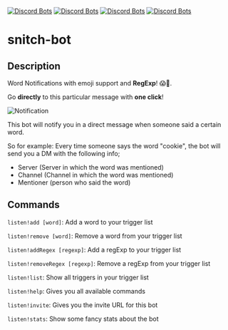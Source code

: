 [![Discord Bots](https://discordbots.org/api/widget/status/452042500828299264.svg)](https://discordbots.org/bot/452042500828299264) [![Discord Bots](https://discordbots.org/api/widget/servers/452042500828299264.svg)](https://discordbots.org/bot/452042500828299264) [![Discord Bots](https://discordbots.org/api/widget/lib/452042500828299264.svg)](https://discordbots.org/bot/452042500828299264) [![Discord Bots](https://discordbots.org/api/widget/owner/452042500828299264.svg)](https://discordbots.org/bot/452042500828299264)


# snitch-bot

## Description

Word Notifications with emoji support and **RegExp**! 😱🎉.

Go **directly** to this particular message with **one click**!

![Notification](https://i.am-a.ninja/d503fa.png)

This bot will notify you in a direct message when someone said a certain word.

So for example:
Every time someone says the word "cookie", the bot will send you a DM with the following info;
* Server (Server in which the word was mentioned)
* Channel (Channel in which the word was mentioned)
* Mentioner (person who said the word)

## Commands

`listen!add [word]`: Add a word to your trigger list

`listen!remove [word]`: Remove a word from your trigger list

`listen!addRegex [regexp]`: Add a regExp to your trigger list

`listen!removeRegex [regexp]`: Remove a regExp from your trigger list

`listen!list`: Show all triggers in your trigger list

`listen!help`: Gives you all available commands

`listen!invite`: Gives you the invite URL for this bot

`listen!stats`: Show some fancy stats about the bot
